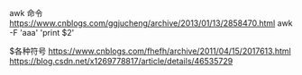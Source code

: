 awk 命令
https://www.cnblogs.com/ggjucheng/archive/2013/01/13/2858470.html
awk -F 'aaa' 'print $2'

$各种符号
https://www.cnblogs.com/fhefh/archive/2011/04/15/2017613.html
https://blog.csdn.net/x1269778817/article/details/46535729
